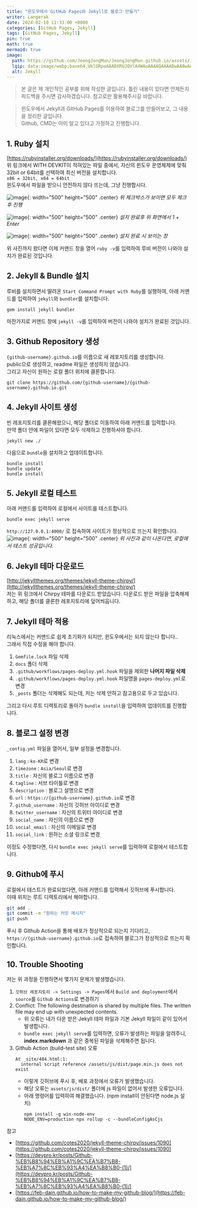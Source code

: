 ```yaml
---
title: "윈도우에서 GitHub Pages와 Jekyll로 블로그 만들기"
writer: Langerak
date: 2024-02-10 11:33:00 +0800
categories: [GitHub Pages, Jekyll]
tags: [GitHub Pages, Jekyll]
pin: true
math: true
mermaid: true
image:
  path: https://github.com/JeongJongMun/JeongJongMun.github.io/assets/101979073/e3a98d9d-de55-4a7d-b0c4-2c945e9fa107
  lqip: data:image/webp;base64,UklGRpoAAABXRUJQVlA4WAoAAAAQAAAADwAABwAAQUxQSDIAAAARL0AmbZurmr57yyIiqE8oiG0bejIYEQTgqiDA9vqnsUSI6H+oAERp2HZ65qP/VIAWAFZQOCBCAAAA8AEAnQEqEAAIAAVAfCWkAALp8sF8rgRgAP7o9FDvMCkMde9PK7euH5M1m6VWoDXf2FkP3BqV0ZYbO6NA/VFIAAAA
  alt: Jekyll
---
```


> 본 글은 제 개인적인 공부를 위해 작성한 글입니다. 틀린 내용이 있다면 언제든지 피드백을 주시면 감사하겠습니다. 참고로만 활용해주시길 바랍니다.   

> 윈도우에서 Jekyll과 GitHub Pages를 이용하여 블로그를 만들어보고, 그 내용을 정리한 글입니다.  
> Github, CMD는 이미 알고 있다고 가정하고 진행합니다.

## 1. Ruby 설치

[https://rubyinstaller.org/downloads/](https://rubyinstaller.org/downloads/)   
위 링크에서 WITH DEVKIT이 적혀있는 파일 중에서, 자신의 윈도우 운영체제에 맞춰 32bit or 64bit를 선택하여 최신 버전을 설치합니다.  
`x86 = 32bit, x64 = 64bit`  
윈도우에서 파일을 받으니 안전하지 않다 뜨는데, 그냥 진행합시다.

![image](https://github.com/JeongJongMun/JeongJongMun.github.io/assets/101979073/8bf295c6-7caa-496f-9d1c-93f9254632a5){: width="500" height="500" .center} 
_위 체크박스가 보이면 모두 체크 후 진행_

![image](https://github.com/JeongJongMun/JeongJongMun.github.io/assets/101979073/353c9fbb-d21b-4cb9-b0d5-fce66be95be6){: width="500" height="500" .center}
_설치 완료후 위 화면에서 1 + Enter_

![image](https://github.com/JeongJongMun/JeongJongMun.github.io/assets/101979073/9b3808a0-511b-482d-95dd-7af942de8eb5){: width="500" height="500" .center}
_설치 완료 시 보이는 창_

위 사진까지 왔다면 이제 커맨드 창을 열어 `ruby -v`를 입력하여 루비 버전이 나와야 설치가 완료된 것입니다.

## 2. Jekyll & Bundle 설치

루비를 설치하면서 딸려온 `Start Command Prompt with Ruby`를 실행하여, 아래 커맨드를 입력하여 `jekyll`와 `bundler`를 설치합니다.
```shell
gem install jekyll bundler
```
마찬가지로 커맨드 창에 `jekyll -v`를 입력하여 버전이 나와야 설치가 완료된 것입니다.

## 3. Github Repository 생성

`{github-username}.github.io`를 이름으로 새 레포지토리를 생성합니다.  
public으로 생성하고, readme 파일은 생성하지 않습니다.  
그리고 자신이 원하는 로컬 폴더 위치에 클론합니다.

```shell
git clone https://github.com/{github-username}/{github-username}.github.io.git
```

## 4. Jekyll 사이트 생성

빈 레포지토리를 클론해왔으니, 해당 폴더로 이동하여 아래 커맨드를 입력합니다.   
만약 폴더 안에 파일이 있다면 모두 삭제하고 진행하셔야 합니다.

```shell
jekyll new ./
```

다음으로 `bundle`을 설치하고 업데이트합니다.

```shell
bundle install
bundle update
bundle install
```

## 5. Jekyll 로컬 테스트

아래 커맨드를 입력하여 로컬에서 사이트를 테스트합니다.

```shell
bundle exec jekyll serve
```

`http://127.0.0.1:4000/` 로 접속하여 사이트가 정상적으로 뜨는지 확인합니다.
![image](https://github.com/JeongJongMun/JeongJongMun.github.io/assets/101979073/d8106137-073a-4169-b2cd-a392da752f94){: width="500" height="500" .center}
_위 사진과 같이 나온다면, 로컬에서 테스트 성공입니다._

## 6. Jekyll 테마 다운로드

[http://jekyllthemes.org/themes/jekyll-theme-chirpy/](http://jekyllthemes.org/themes/jekyll-theme-chirpy/)   
저는 위 링크에서 Chirpy 테마를 다운로드 받았습니다.
다운로드 받은 파일을 압축해제하고, 해당 폴더를 클론한 레포지토리에 덮어씌웁니다.

## 7. Jekyll 테마 적용

리눅스에서는 커맨드로 쉽게 초기화가 되지만, 윈도우에서는 되지 않는다 합니다..  
그래서 직접 수정을 해야 합니다.

1. `Gemfile.lock` 파일 삭제
2. `docs` 폴더 삭제
3. `.github/workflows/pages-deploy.yml.hook` 파일을 제외한 **나머지 파일 삭제**
4. `.github/workflows/pages-deploy.yml.hook` 파일명을 `pages-deploy.yml`로 변경
5. `_posts` 폴더는 삭제해도 되는데, 저는 삭제 안하고 참고용으로 두고 있습니다.

그리고 다시 루트 디렉토리로 돌아가 `bundle install`을 입력하여 업데이트를 진행합니다.

## 8. 블로그 설정 변경

`_config.yml` 파일을 열어서, 일부 설정을 변경합니다.

1. `lang` : `ko-KR`로 변경
2. `timezone` : `Asia/Seoul`로 변경
3. `title` : 자신의 블로그 이름으로 변경
4. `tagline` : 서브 타이틀로 변경
5. `description` : 블로그 설명으로 변경
6. `url` : `https://{github-username}.github.io`로 변경
7. `github_username` : 자신의 깃허브 아이디로 변경
8. `twitter_username` : 자신의 트위터 아이디로 변경
9. `social_name` : 자신의 이름으로 변경
10. `social_email` : 자신의 이메일로 변경
11. `social_link` : 원하는 소셜 링크로 변경

이정도 수정했다면, 다시 `bundle exec jekyll serve`를 입력하여 로컬에서 테스트합니다.

## 9. Github에 푸시

로컬에서 테스트가 완료되었다면, 아래 커맨드를 입력해서 깃허브에 푸시합니다.  
이때 위치는 루트 디렉토리에서 해야합니다.

```bash
git add .
git commit -m "원하는 커밋 메시지"
git push
```

푸시 후 Github Action을 통해 배포가 정상적으로 되는지 기다리고, `https://{github-username}.github.io`로 접속하여 블로그가 정상적으로 뜨는지 확인합니다.

## 10. Trouble Shooting

저는 위 과정을 진행하면서 몇가지 문제가 발생했습니다.

1. `깃허브 레포지토리 -> Settings -> Pages`에서 `Build and deployment`에서 `source`를 `Github Actions`로 변경하기
2. Conflict: The following destination is shared by multiple files. The written file may end up with unexpected contents.
   - 위 오류는 내가 다운 받은 Jekyll 테마 파일과 기본 Jekyll 파일이 같이 있어서 발생합니다.
   - `bundle exec jekyll serve`를 입력하면, 오류가 발생하는 파일을 알려주니, **index.markdown** 과 같은 중복된 파일을 삭제해주면 됩니다.
3. Github Action (build-test site) 오류
   ```
   At _site/404.html:1:
     internal script reference /assets/js/dist/page.min.js does not exist
   ```
   - 이렇게 깃허브에 푸시 후, 배포 과정에서 오류가 발생했습니다.
   - 해당 오류는 `assets/js/dist/` 폴더에 js 파일이 없어서 발생한 오류입니다.
   - 아래 명령어를 입력하여 해결했습니다. (npm install이 안된다면 node.js 설치)
     ```shell
     npm install -g win-node-env
     NODE_ENV=production npx rollup -c --bundleConfigAsCjs
     ```

참고

- [https://github.com/cotes2020/jekyll-theme-chirpy/issues/1090](https://github.com/cotes2020/jekyll-theme-chirpy/issues/1090)
- [https://devpro.kr/posts/Github-%EB%B8%94%EB%A1%9C%EA%B7%B8-%EB%A7%8C%EB%93%A4%EA%B8%B0-(1)/](https://devpro.kr/posts/Github-%EB%B8%94%EB%A1%9C%EA%B7%B8-%EB%A7%8C%EB%93%A4%EA%B8%B0-(1)/)
- [https://feb-dain.github.io/how-to-make-my-github-blog/](https://feb-dain.github.io/how-to-make-my-github-blog/)
